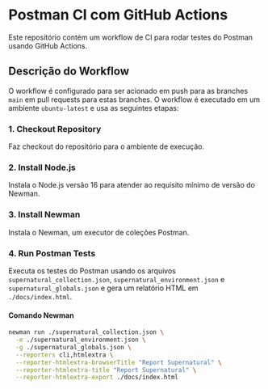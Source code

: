# Postman CI com GitHub Actions

Este repositório contém um workflow de CI para rodar testes do Postman usando GitHub Actions.

## Descrição do Workflow

O workflow é configurado para ser acionado em push para as branches `main` em pull requests para estas branches. O workflow é executado em um ambiente `ubuntu-latest` e usa as seguintes etapas:

### 1. Checkout Repository

Faz checkout do repositório para o ambiente de execução.

### 2. Install Node.js

Instala o Node.js versão 16 para atender ao requisito mínimo de versão do Newman.

### 3. Install Newman

Instala o Newman, um executor de coleções Postman.

### 4. Run Postman Tests

Executa os testes do Postman usando os arquivos `supernatural_collection.json`, `supernatural_environment.json` e `supernatural_globals.json` e gera um relatório HTML em `./docs/index.html`.

#### Comando Newman

```bash
newman run ./supernatural_collection.json \
  -e ./supernatural_environment.json \
  -g ./supernatural_globals.json \
  --reporters cli,htmlextra \
  --reporter-htmlextra-browserTitle "Report Supernatural" \
  --reporter-htmlextra-title "Report Supernatural" \
  --reporter-htmlextra-export ./docs/index.html


